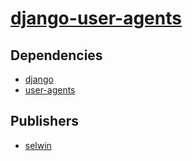 # [django-user-agents](https://pypi.org/project/django-user-agents)

## Dependencies
- [django](packages/d/django.md)
- [user-agents](packages/u/user-agents.md)



## Publishers
- [selwin](https://pypi.org/user/selwin)

